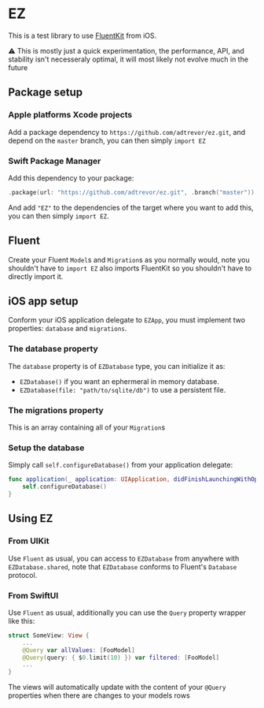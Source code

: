 # EZ

This is a test library to use [FluentKit](https://github.com/vapor/fluent-kit) from iOS.

⚠️ This is mostly just a quick experimentation, the performance, API, and stability isn't necesseraly optimal, it will most likely not evolve much in the future

## Package setup
### Apple platforms Xcode projects
Add a package dependency to `https://github.com/adtrevor/ez.git`, and depend on the `master` branch, you can then simply `import EZ`

### Swift Package Manager
Add this dependency to your package:
```swift
.package(url: "https://github.com/adtrevor/ez.git", .branch("master"))
```

And add `"EZ"` to the dependencies of the target where you want to add this, you can then simply `import EZ`.


## Fluent
Create your Fluent `Model`s and `Migration`s as you normally would, note you shouldn't have to `import EZ` also imports FluentKit so you shouldn't have to directly import it.

## iOS app setup
Conform your iOS application delegate to `EZApp`, you must implement two properties: `database` and `migrations`.

### The database property
The `database` property is of `EZDatabase` type, you can initialize it as:
- `EZDatabase()` if you want an ephermeral in memory database.
- `EZDatabase(file: "path/to/sqlite/db")` to use a persistent file.

### The migrations property
This is an array containing all of your `Migration`s 

### Setup the database
Simply call `self.configureDatabase()` from your application delegate:
```swift
func application(_ application: UIApplication, didFinishLaunchingWithOptions launchOptions: [UIApplication.LaunchOptionsKey: Any]?) -> Bool {
    self.configureDatabase()
}
```

## Using EZ
### From UIKit
Use `Fluent` as usual, you can access to `EZDatabase` from anywhere with `EZDatabase.shared`, note that `EZDatabase` conforms to Fluent's `Database` protocol.

### From SwiftUI
Use `Fluent` as usual, additionally you can use the `Query` property wrapper like this:
```swift
struct SomeView: View {
    ...
    @Query var allValues: [FooModel]
    @Query(query: { $0.limit(10) }) var filtered: [FooModel]
    ...
}
```

The views will automatically update with the content of your `@Query` properties when there are changes to your models rows

